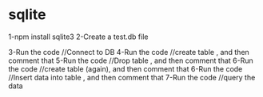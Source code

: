 # sqlite
1-npm install sqlite3
2-Create a test.db file

3-Run the code //Connect to DB
4-Run the code //create table , and then comment that
5-Run the code //Drop table , and then comment that
6-Run the code //create table (again), and then comment that
6-Run the code //Insert data into table , and then comment that
7-Run the code //query the data
